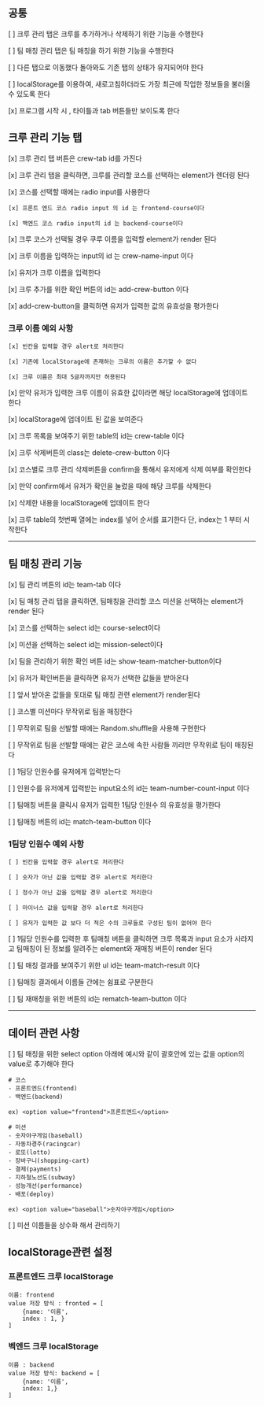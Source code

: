 ## 공통

[ ] 크루 관리 탭은 크루를 추가하거나 삭제하기 위한 기능을 수행한다

[ ] 팀 매칭 관리 탭은 팀 매칭을 하기 위한 기능을 수행한다

[ ] 다른 탭으로 이동했다 돌아와도 기존 탭의 상태가 유지되어야 한다

[ ] localStorage를 이용하여, 새로고침하더라도 가장 최근에 작업한 정보들을 불러올 수 있도록 한다

[x] 프로그램 시작 시 , 타이틀과 tab 버튼들만 보이도록 한다

## 크루 관리 기능 탭

[x] 크루 관리 탭 버튼은 crew-tab id를 가진다

[x] 크루 관리 탭을 클릭하면, 크루를 관리할 코스를 선택하는 element가 렌더링 된다

[x] 코스를 선택할 때에는 radio input를 사용한다

    [x] 프론트 엔드 코스 radio input 의 id 는 frontend-course이다

    [x] 백엔드 코스 radio input의 id 는 backend-course이다

[x] 크루 코스가 선택될 경우 쿠루 이름을 입력할 element가 render 된다

[x] 크루 이름을 입력하는 input의 id 는 crew-name-input 이다

[x] 유저가 크루 이름을 입력한다

[x] 크루 추가를 위한 확인 버튼의 id는 add-crew-button 이다

[x] add-crew-button을 클릭하면 유저가 입력한 값의 유효성을 평가한다

### 크루 이름 예외 사항

    [x] 빈칸을 입력할 경우 alert로 처리한다

    [x] 기존에 localStorage에 존재하는 크루의 이름은 추가할 수 없다

    [x] 크루 이름은 최대 5글자까지만 허용된다

[x] 만약 유저가 입력한 크루 이름이 유효한 값이라면 해당 localStorage에 업데이트 한다

[x] localStorage에 업데이트 된 값을 보여준다

[x] 크루 목록을 보여주기 위한 table의 id는 crew-table 이다

[x] 크루 삭제버튼의 class는 delete-crew-button 이다

[x] 코스별로 크루 관리 삭제버튼을 confirm을 통해서 유저에게 삭제 여부를 확인한다

[x] 만약 confirm에서 유저가 확인을 눌렀을 때에 해당 크루를 삭제한다

[x] 삭제한 내용을 localStorage에 업데이트 한다

[x] 크루 table의 첫번째 열에는 index를 넣어 순서를 표기한다 단, index는 1 부터 시작한다

<hr>

## 팀 매칭 관리 기능

[x] 팀 관리 버튼의 id는 team-tab 이다

[x] 팀 매칭 관리 탭을 클릭하면, 팀매칭을 관리할 코스 미션을 선택하는 element가 render 된다

[x] 코스를 선택하는 select id는 course-select이다

[x] 미션을 선택하는 select id는 mission-select이다

[x] 팀을 관리하기 위한 확인 버튼 id는 show-team-matcher-button이다

[x] 유저가 확인버튼을 클릭하면 유저가 선택한 값들을 받아온다

[ ] 앞서 받아온 값들을 토대로 팀 매칭 관련 element가 render된다

[ ] 코스별 미션마다 무작위로 팀을 매칭한다

[ ] 무작위로 팀을 선발할 때에는 Random.shuffle을 사용해 구현한다

[ ] 무작위로 팀을 선발할 때에는 같은 코스에 속한 사람들 끼리만 무작위로 팀이 매칭된다

[ ] 1팀당 인원수를 유저에게 입력받는다

[ ] 인원수를 유저에게 입력받는 input요소의 id는 team-number-count-input 이다

[ ] 팀매칭 버튼을 클릭시 유저가 입력한 1팀당 인원수 의 유효성을 평가한다

[ ] 팀매칭 버튼의 id는 match-team-button 이다

### 1팀당 인원수 예외 사항

    [ ] 빈칸을 입력할 경우 alert로 처리한다

    [ ] 숫자가 아닌 값을 입력할 경우 alert로 처리한다

    [ ] 정수가 아닌 값을 입력할 경우 alert로 처리한다

    [ ] 마이너스 값을 입력할 경우 alert로 처리한다

    [ ] 유저가 입력한 값 보다 더 적은 수의 크루들로 구성된 팀이 없어야 한다

[ ] 1팀당 인원수를 입력한 후 팀매칭 버튼을 클릭하면 크루 목록과 input 요소가 사라지고 팀매칭이 된 정보를 알려주는 element와 재매칭 버튼이 render 된다

[ ] 팀 매칭 결과를 보여주기 위한 ul id는 team-match-result 이다

[ ] 팀매칭 결과에서 이름들 간에는 쉼표로 구분한다

[ ] 팀 재매칭을 위한 버튼의 id는 rematch-team-button 이다

<hr>

## 데이터 관련 사항

[ ] 팀 매칭을 위한 select option 아래에 예시와 같이 괄호안에 있는 값을 option의 value로 추가해야 한다

```
# 코스
- 프론트엔드(frontend)
- 백엔드(backend)

ex) <option value="frontend">프론트엔드</option>

# 미션
- 숫자야구게임(baseball)
- 자동차경주(racingcar)
- 로또(lotto)
- 장바구니(shopping-cart)
- 결제(payments)
- 지하철노선도(subway)
- 성능개선(performance)
- 배포(deploy)

ex) <option value="baseball">숫자야구게임</option>
```

[ ] 미션 이름들을 상수화 해서 관리하기

## localStorage관련 설정

### 프론트엔드 크루 localStorage

    이름: frontend
    value 저장 방식 : fronted = [
        {name: '이름',
        index : 1, }
    ]

### 벡엔드 크루 localStorage

    이름 : backend
    value 저장 방식: backend = [
        {name: '이름',
        index: 1,}
    ]
